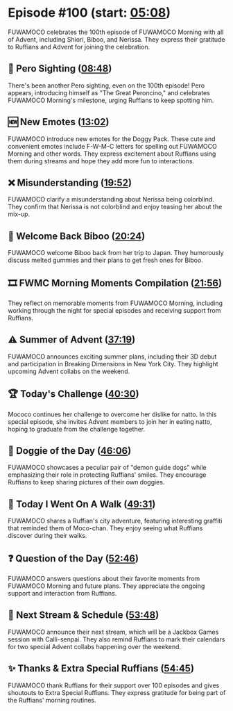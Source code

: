 # Episode #100 (start: [05:08](https://youtu.be/Ux-LD0uM0YQ?t=05m08s))

FUWAMOCO celebrates the 100th episode of FUWAMOCO Morning with all of Advent, including Shiori, Biboo, and Nerissa. They express their gratitude to Ruffians and Advent for joining the celebration.

## 👀 Pero Sighting ([08:48](https://youtu.be/Ux-LD0uM0YQ?t=08m48s))

There's been another Pero sighting, even on the 100th episode! Pero appears, introducing himself as "The Great Peroncino," and celebrates FUWAMOCO Morning's milestone, urging Ruffians to keep spotting him.

## 🆕 New Emotes ([13:02](https://youtu.be/Ux-LD0uM0YQ?t=13m02s))

FUWAMOCO introduce new emotes for the Doggy Pack. These cute and convenient emotes include F-W-M-C letters for spelling out FUWAMOCO Morning and other words. They express excitement about Ruffians using them during streams and hope they add more fun to interactions.

## ❌ Misunderstanding ([19:52](https://youtu.be/Ux-LD0uM0YQ?t=19m52s))

FUWAMOCO clarify a misunderstanding about Nerissa being colorblind. They confirm that Nerissa is not colorblind and enjoy teasing her about the mix-up.

## 🗿 Welcome Back Biboo ([20:24](https://youtu.be/Ux-LD0uM0YQ?t=20m24s))

FUWAMOCO welcome Biboo back from her trip to Japan. They humorously discuss melted gummies and their plans to get fresh ones for Biboo.

## 🎞️ FWMC Morning Moments Compilation ([21:56](https://youtu.be/Ux-LD0uM0YQ?t=21m56s))

They reflect on memorable moments from FUWAMOCO Morning, including working through the night for special episodes and receiving support from Ruffians.

## ⚠️ Summer of Advent ([37:19](https://youtu.be/Ux-LD0uM0YQ?t=37m19s))

FUWAMOCO announces exciting summer plans, including their 3D debut and participation in Breaking Dimensions in New York City. They highlight upcoming Advent collabs on the weekend.

## 🏆 Today's Challenge ([40:30](https://youtu.be/Ux-LD0uM0YQ?t=40m30s))

Mococo continues her challenge to overcome her dislike for natto. In this special episode, she invites Advent members to join her in eating natto, hoping to graduate from the challenge together.

## 🐶 Doggie of the Day ([46:06](https://youtu.be/Ux-LD0uM0YQ?t=46m06s))

FUWAMOCO showcases a peculiar pair of "demon guide dogs" while emphasizing their role in protecting Ruffians' smiles. They encourage Ruffians to keep sharing pictures of their own doggies.

## 🚶 Today I Went On A Walk ([49:31](https://youtu.be/Ux-LD0uM0YQ?t=49m31s))

FUWAMOCO shares a Ruffian's city adventure, featuring interesting graffiti that reminded them of Moco-chan. They enjoy seeing what Ruffians discover during their walks.

## ❓ Question of the Day ([52:46](https://youtu.be/Ux-LD0uM0YQ?t=52m46s))

FUWAMOCO answers questions about their favorite moments from FUWAMOCO Morning and future plans. They appreciate the ongoing support and interaction from Ruffians.

## 📅 Next Stream & Schedule ([53:48](https://youtu.be/Ux-LD0uM0YQ?t=53m48s))

FUWAMOCO announce their next stream, which will be a Jackbox Games session with Calli-senpai. They also remind Ruffians to mark their calendars for two special Advent collabs happening over the weekend.

## ✨ Thanks & Extra Special Ruffians ([54:45](https://youtu.be/Ux-LD0uM0YQ?t=54m45s))

FUWAMOCO thank Ruffians for their support over 100 episodes and gives shoutouts to Extra Special Ruffians. They express gratitude for being part of the Ruffians' morning routines.
